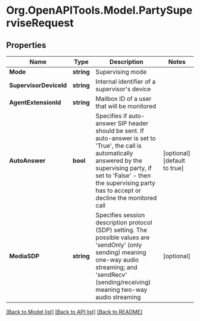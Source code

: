 
# Org.OpenAPITools.Model.PartySuperviseRequest

## Properties

Name | Type | Description | Notes
------------ | ------------- | ------------- | -------------
**Mode** | **string** | Supervising mode | 
**SupervisorDeviceId** | **string** | Internal identifier of a supervisor&#39;s device | 
**AgentExtensionId** | **string** | Mailbox ID of a user that will be monitored | 
**AutoAnswer** | **bool** | Specifies if auto-answer SIP header should be sent. If auto-answer is set to &#39;True&#39;, the call is automatically answered by the supervising party, if set to &#39;False&#39; - then the supervising party has to accept or decline the monitored call | [optional] [default to true]
**MediaSDP** | **string** | Specifies session description protocol (SDP) setting. The possible values are &#39;sendOnly&#39; (only sending) meaning one-way audio streaming; and &#39;sendRecv&#39; (sending/receiving) meaning two-way audio streaming | [optional] 

[[Back to Model list]](../README.md#documentation-for-models)
[[Back to API list]](../README.md#documentation-for-api-endpoints)
[[Back to README]](../README.md)


